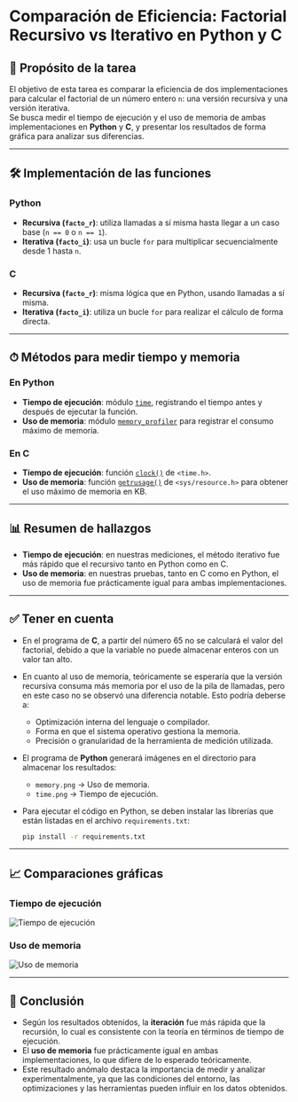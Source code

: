 # Comparación de Eficiencia: Factorial Recursivo vs Iterativo en Python y C

## 📌 Propósito de la tarea
El objetivo de esta tarea es comparar la eficiencia de dos implementaciones para calcular el factorial de un número entero `n`: una versión recursiva y una versión iterativa.  
Se busca medir el tiempo de ejecución y el uso de memoria de ambas implementaciones en **Python** y **C**, y presentar los resultados de forma gráfica para analizar sus diferencias.

---

## 🛠 Implementación de las funciones

### Python
- **Recursiva (`facto_r`)**: utiliza llamadas a sí misma hasta llegar a un caso base (`n == 0` o `n == 1`).
- **Iterativa (`facto_i`)**: usa un bucle `for` para multiplicar secuencialmente desde 1 hasta `n`.

### C
- **Recursiva (`facto_r`)**: misma lógica que en Python, usando llamadas a sí misma.
- **Iterativa (`facto_i`)**: utiliza un bucle `for` para realizar el cálculo de forma directa.

---

## ⏱ Métodos para medir tiempo y memoria

### En Python
- **Tiempo de ejecución**: módulo [`time`](https://docs.python.org/3/library/time.html), registrando el tiempo antes y después de ejecutar la función.
- **Uso de memoria**: módulo [`memory_profiler`](https://pypi.org/project/memory-profiler/) para registrar el consumo máximo de memoria.

### En C
- **Tiempo de ejecución**: función [`clock()`](https://cplusplus.com/reference/ctime/clock/) de `<time.h>`.
- **Uso de memoria**: función [`getrusage()`](https://man7.org/linux/man-pages/man2/getrusage.2.html) de `<sys/resource.h>` para obtener el uso máximo de memoria en KB.

---

## 📊 Resumen de hallazgos
- **Tiempo de ejecución**: en nuestras mediciones, el método iterativo fue más rápido que el recursivo tanto en Python como en C.
- **Uso de memoria**: en nuestras pruebas, tanto en C como en Python, el uso de memoria fue prácticamente igual para ambas implementaciones.

---

## ✅ Tener en cuenta

- En el programa de **C**, a partir del número 65 no se calculará el valor del factorial, debido a que la variable no puede almacenar enteros con un valor tan alto.
- En cuanto al uso de memoria, teóricamente se esperaría que la versión recursiva consuma más memoria por el uso de la pila de llamadas, pero en este caso no se observó una diferencia notable. Esto podría deberse a:
  - Optimización interna del lenguaje o compilador.
  - Forma en que el sistema operativo gestiona la memoria.
  - Precisión o granularidad de la herramienta de medición utilizada.
- El programa de **Python** generará imágenes en el directorio para almacenar los resultados:
  - `memory.png` → Uso de memoria.
  - `time.png` → Tiempo de ejecución.
- Para ejecutar el código en Python, se deben instalar las librerías que están listadas en el archivo `requirements.txt`:
  
  ```bash
  pip install -r requirements.txt


---

## 📈 Comparaciones gráficas

### Tiempo de ejecución
![Tiempo de ejecución](pyhton/time.png)

### Uso de memoria
![Uso de memoria](pyhton/memory.png)

---

## 🚀 Conclusión
- Según los resultados obtenidos, la **iteración** fue más rápida que la recursión, lo cual es consistente con la teoría en términos de tiempo de ejecución.
- El **uso de memoria** fue prácticamente igual en ambas implementaciones, lo que difiere de lo esperado teóricamente.  
- Este resultado anómalo destaca la importancia de medir y analizar experimentalmente, ya que las condiciones del entorno, las optimizaciones y las herramientas pueden influir en los datos obtenidos.